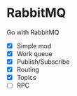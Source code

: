 # RabbitMQ

Go with RabbitMQ

- [x] Simple mod
- [x] Work queue
- [x] Publish/Subscribe
- [x] Routing   
- [x] Topics
- [ ] RPC

